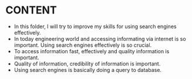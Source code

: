 # CONTENT
- In this folder, I will try to improve my skills for using search engines effectively.
- In today engineering world and accessing informating via internet is so important. Using search engines effectively is so crucial. 
- To access information fast, effectively and quality information is important.
- Quality of information, credibility of information is important.
- Using search engines is basically doing a query to database.
